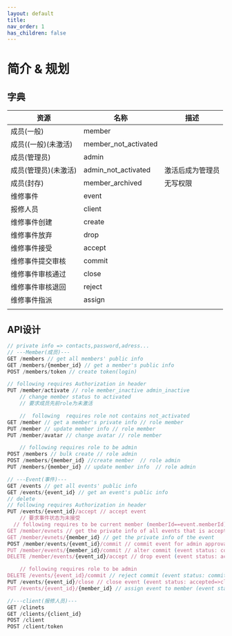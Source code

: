 ```yaml
---
layout: default
title: 
nav_order: 1
has_children: false 
---
```


# 简介 & 规划

## 字典

| 资源                 | 名称                 | 描述 |
| -------------------- | -------------------- | ---- |
| 成员(一般)           | member               |      |
| 成员((一般)(未激活)  | member_not_activated |     |
| 成员(管理员)         | admin                |      |
| 成员(管理员)(未激活) | admin_not_activated  |  激活后成为管理员   |
| 成员(封存)           | member_archived      |  无写权限    |
| 维修事件             | event                |      |
| 报修人员             | client               |      |
| 维修事件创建         | create               |      |
| 维修事件放弃         | drop                 |      |
| 维修事件接受         | accept               |      |
| 维修事件提交审核     | commit               |      |
| 维修事件审核通过     | close                |      |
| 维修事件审核退回     | reject               |      |
| 维修事件指派         | assign               |      |
|                      |                      |      |

## API设计

```javascript
// private info => contacts,password,adress...
// ---Member(成员)---
GET /members // get all members' public info
GET /members/{member_id} // get a member's public info
POST /members/token // create token(login)

// following requires Authorization in header
PUT /member/activate // role member_inactive admin_inactive
    // change member status to activated
    // 要求成员先前role为未激活

    //  following  requires role not contains not_activated
GET /member // get a member's private info // role member
PUT /member // update member info // role member
PUT /member/avatar // change avatar // role member

	// following requires role to be admin
POST /members // bulk create // role admin
POST /members/{member_id} //create member  // role admin
PUT /members/{member_id} // update member info  // role admin

// ---Event(事件)---
GET /events // get all events' public info
GET /events/{event_id} // get an event's public info
// delete 
// following requires Authorization in header
PUT /events/{event_id}/accept // accept event
    // 要求事件状态为未接受
  // following requires to be current member (memberId==event.memberId)
GET /member/evnets // get the private info of all events that is accepted by member
GET /member/evnets/{member_id} // get the private info of the event
POST /member/events/{evemt_id}/commit // commit event for admin approval (event status: accepted=>committed)
PUT /member/events/{member_id}/commit // alter commit (event status: committed)
DELETE /member/events/{event_id}/accept // drop event (event status: accepted,committed)

	// following requires role to be admin
DELETE /events/{event_id}/commit // reject commit (event status: committed=>accepted)
PUT /events/{event_id}/close // close event (event status: accepted=>closed)
PUT /events/{event_id}/{member_id} // assign event to member (event status: created => accepted(by assigned member))

//---client(报修人员)---
GET /clinets
GET /clients/{client_id}
POST /client
POST /client/token
```

